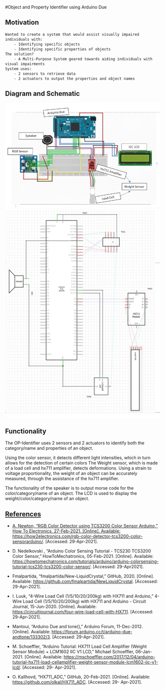 #Object and Property Identifier using Arduino Due
## Motivation
    Wanted to create a system that would assist visually impaired individuals with:
        - Identifying specific objects 
        - Identifying specific properties of objects
    The solution?   
        - A Multi-Purpose System geared towards aiding individuals with visual impairments
    System uses:
        - 2 sensors to retrieve data 
        - 2 actuators to output the properties and object names


## Diagram and Schematic
![](images/diagram.jpg)
![](images/schematic.jpg)
## Functionality 
The OP-Identifier uses 2 sensors and 2 actuators to identify both the category/name and properties of an object.

Using the color sensor, it detects different light intensities, which in turn allows for the detection of certain colors
The Weight sensor, which is made of a load cell and hx711 amplifier, detects deformations. Using a strain to voltage proportionality, the weight of an object can be accurately measured, through the assistance of the hx711 amplifier.

The functionality of the speaker is to output morse code for the color/category/name of an object.
The LCD is used to display the weight/color/category/name of an object.

<a href="/pdf/Laxit-Shahi-Final-Report.pdf" class="image fit">


## References
- A. Newton, “RGB Color Detector using TCS3200 Color Sensor 
Arduino,” How To Electronics, 27-Feb-2021. [Online]. Available:
https://how2electronics.com/rgb-color-detector-tcs3200-color-sensorarduino/. [Accessed: 29-Apr-2021].

- D. Nedelkovski , “Arduino Color Sensing Tutorial - TCS230
TCS3200 Color Sensor,” HowToMechatronics, 05-Feb-2021.
[Online]. Available:
https://howtomechatronics.com/tutorials/arduino/arduino-colorsensing-tutorial-tcs230-tcs3200-color-sensor/. [Accessed: 29-Apr2021].

- Fmalpartida, “fmalpartida/New-LiquidCrystal,” GitHub, 2020.
[Online]. Available: https://github.com/fmalpartida/NewLiquidCrystal. [Accessed: 29-Apr-2021].

- I. Luuk, “4-Wire Load Cell (1/5/10/20/200kg) with HX711 and
Arduino,” 4-Wire Load Cell (1/5/10/20/200kg) with HX711 and
Arduino - Circuit Journal, 15-Jun-2020. [Online]. Available:
https://circuitjournal.com/four-wire-load-cell-with-HX711.
[Accessed: 29-Apr-2021].

- Mantoui, “Arduino Due and tone(),” Arduino Forum, 11-Dec-2012.
[Online]. Available: https://forum.arduino.cc/t/arduino-due-andtone/133302/3. [Accessed: 29-Apr-2021].

- M. Schoeffler, “Arduino Tutorial: HX711 Load Cell Amplifier
(Weight Sensor Module) + LCM1602 IIC V1 LCD,” Michael
Schoeffler, 06-Jan-2021. [Online]. Available:
https://mschoeffler.com/2017/12/04/arduino-tutorial-hx711-load-cellamplifier-weight-sensor-module-lcm1602-iic-v1-lcd/. [Accessed: 29-
Apr-2021].

- O. Kallhovd, “HX711_ADC,” GitHub, 20-Feb-2021. [Online].
Available: https://github.com/olkal/HX711_ADC. [Accessed: 29-
Apr-2021]. 
